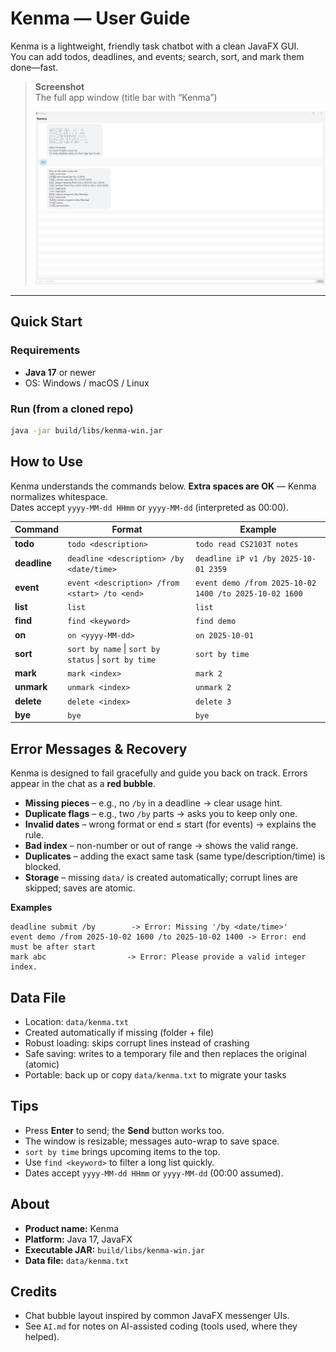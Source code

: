 # Kenma — User Guide

Kenma is a lightweight, friendly task chatbot with a clean JavaFX GUI.  
You can add todos, deadlines, and events; search, sort, and mark them done—fast.

> **Screenshot**  
> The full app window (title bar with “Kenma”)
>
> <img src="./Ui.png" alt="Kenma UI screenshot" width="760"/>

---

## Quick Start

### Requirements
- **Java 17** or newer
- OS: Windows / macOS / Linux

### Run (from a cloned repo)
```bash
java -jar build/libs/kenma-win.jar
```


## How to Use

Kenma understands the commands below. **Extra spaces are OK** — Kenma normalizes whitespace.  
Dates accept `yyyy-MM-dd HHmm` or `yyyy-MM-dd` (interpreted as 00:00).

| Command   | Format                                           | Example                                                |
|-----------|--------------------------------------------------|--------------------------------------------------------|
| **todo**  | `todo <description>`                             | `todo read CS2103T notes`                              |
| **deadline** | `deadline <description> /by <date/time>`      | `deadline iP v1 /by 2025-10-01 2359`                  |
| **event** | `event <description> /from <start> /to <end>`    | `event demo /from 2025-10-02 1400 /to 2025-10-02 1600`|
| **list**  | `list`                                           | `list`                                                 |
| **find**  | `find <keyword>`                                 | `find demo`                                            |
| **on**    | `on <yyyy-MM-dd>`                                | `on 2025-10-01`                                        |
| **sort**  | `sort by name` \| `sort by status` \| `sort by time` | `sort by time`                                       |
| **mark**  | `mark <index>`                                   | `mark 2`                                               |
| **unmark**| `unmark <index>`                                 | `unmark 2`                                             |
| **delete**| `delete <index>`                                 | `delete 3`                                             |
| **bye**   | `bye`                                            | `bye`                                                  |

## Error Messages & Recovery

Kenma is designed to fail gracefully and guide you back on track. Errors appear in the chat as a **red bubble**.

- **Missing pieces** – e.g., no `/by` in a deadline → clear usage hint.
- **Duplicate flags** – e.g., two `/by` parts → asks you to keep only one.
- **Invalid dates** – wrong format or end ≤ start (for events) → explains the rule.
- **Bad index** – non-number or out of range → shows the valid range.
- **Duplicates** – adding the exact same task (same type/description/time) is blocked.
- **Storage** – missing `data/` is created automatically; corrupt lines are skipped; saves are atomic.

**Examples**
```text
deadline submit /by        -> Error: Missing '/by <date/time>'
event demo /from 2025-10-02 1600 /to 2025-10-02 1400 -> Error: end must be after start
mark abc                  -> Error: Please provide a valid integer index.
```

## Data File

- Location: `data/kenma.txt`
- Created automatically if missing (folder + file)
- Robust loading: skips corrupt lines instead of crashing
- Safe saving: writes to a temporary file and then replaces the original (atomic)
- Portable: back up or copy `data/kenma.txt` to migrate your tasks

## Tips

- Press **Enter** to send; the **Send** button works too.
- The window is resizable; messages auto-wrap to save space.
- `sort by time` brings upcoming items to the top.
- Use `find <keyword>` to filter a long list quickly.
- Dates accept `yyyy-MM-dd HHmm` or `yyyy-MM-dd` (00:00 assumed).

## About

- **Product name:** Kenma  
- **Platform:** Java 17, JavaFX  
- **Executable JAR:** `build/libs/kenma-win.jar`  
- **Data file:** `data/kenma.txt`

## Credits

- Chat bubble layout inspired by common JavaFX messenger UIs.
- See `AI.md` for notes on AI-assisted coding (tools used, where they helped).
